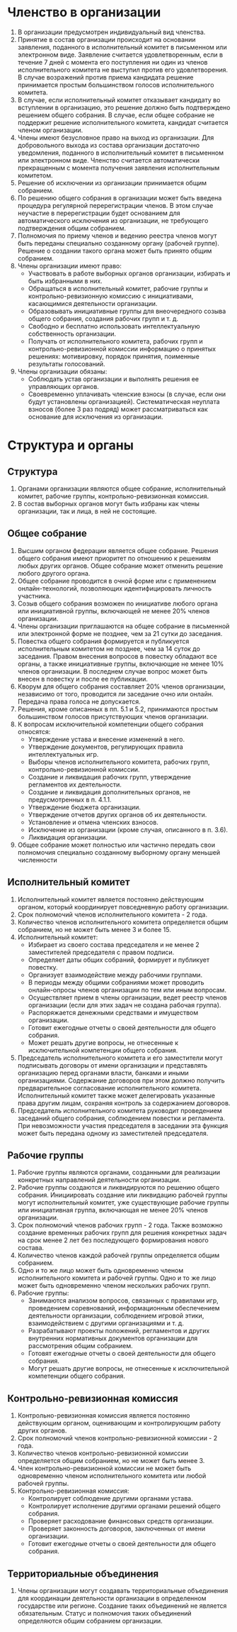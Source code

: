# Членство в организации

1. В организации предусмотрен индивидуальный вид членства.
2. Принятие в состав организации происходит на основании заявления, поданного в исполнительный комитет в письменном или электронном виде. Заявление считается удовлетворенным, если в течение 7 дней с момента его поступления ни один из членов исполнительного комитета не выступил против его удовлетворения. В случае возражений против приема кандидата решение принимается простым большинством голосов исполнительного комитета.
3. В случае, если исполнительный комитет отказывает кандидату во вступлении в организацию, это решение должно быть подтверждено решением общего собрания. В случае, если общее собрание не поддержит решение исполнительного комитета, кандидат считается членом организации.
4. Члены имеют безусловное право на выход из организации. Для добровольного выхода из состава организации достаточно уведомления, поданного в исполнительный комитет в письменном или электронном виде. Членство считается автоматически прекращенным с момента получения заявления исполнительным комитетом.
5. Решение об исключении из организации принимается общим собранием.
6. По решению общего собрания в организации может быть введена процедура регулярной перерегистрации членов. В этом случае неучастие в перерегистрации будет основанием для автоматического исключения из организации, не требующего подтверждения общим собранием.
7. Полномочия по приему членов и ведению реестра членов могут быть переданы специально созданному органу (рабочей группе). Решение о создании такого органа может быть принято общим собранием.
8. Члены организации имеют право:
    - Участвовать в работе выборных органов организации, избирать и быть избранными в них.
    - Обращаться в исполнительный комитет, рабочие группы и контрольно-ревизионную комиссию с инициативами, касающимися деятельности организации.
    - Образовывать инициативные группы для внеочередного созыва общего собрания, создания рабочих групп и т. д.
    - Свободно и бесплатно использовать интеллектуальную собственность организации.
    - Получать от исполнительного комитета, рабочих групп и контрольно-ревизионной комиссии информацию о принятых решениях: мотивировку, порядок принятия, поименные результаты голосований.
9. Члены организации обязаны:
    - Соблюдать устав организации и выполнять решения ее управляющих органов.
    - Своевременно уплачивать членские взносы (в случае, если они будут установлены организацией). Систематическая неуплата взносов (более 3 раз подряд) может рассматриваться как основание для исключения из организации.

# Структура и органы

## Структура

1. Органами организации являются общее собрание, исполнительный комитет, рабочие группы, контрольно-ревизионная комиссия.
2. В состав выборных органов могут быть избраны как члены организации, так и лица, в ней не состоящие.

## Общее собрание

1. Высшим органом федерации является общее собрание. Решения общего собрания имеют приоритет по отношению к решениям любых других органов. Общее собрание может отменить решение любого другого органа.
2. Общее собрание проводится в очной форме или с применением онлайн-технологий, позволяющих идентифицировать личность участника.
3. Созыв общего собрания возможен по инициативе любого органа или инициативной группы, включающей не менее 20% членов организации.
4. Члены организации приглашаются на общее собрание в письменной или электронной форме не позднее, чем за 21 сутки до заседания.
5. Повестка общего собрания формируется и публикуется исполнительным комитетом не позднее, чем за 14 суток до заседания. Правом внесения вопросов в повестку обладают все органы, а также инициативные группы, включающие не менее 10% членов организации. В последнем случае вопрос может быть внесен в повестку и после ее публикации.
6. Кворум для общего собрания составляет 20% членов организации, независимо от того, проводится ли заседание очно или онлайн. Передача права голоса не допускается.
7. Решения, кроме описанных в пп. 5.1 и 5.2, принимаются простым большинством голосов присутствующих членов организации.
8. К вопросам исключительной компетенции общего собрания относятся:
    - Утверждение устава и внесение изменений в него.
    - Утверждение документов, регулирующих правила интеллектуальных игр.
    - Выборы членов исполнительного комитета, рабочих групп, контрольно-ревизионной комиссии.
    - Создание и ликвидация рабочих групп, утверждение регламентов их деятельности.
    - Создание и ликвидация дополнительных органов, не предусмотренных в п. 4.1.1.
    - Утверждение бюджета организации.
    - Утверждение отчетов других органов об их деятельности.
    - Установление и отмена членских взносов.
    - Исключение из организации (кроме случая, описанного в п. 3.6).
    - Ликвидация организации.
9. Общее собрание может полностью или частично передать свои полномочия специально созданному выборному органу меньшей численности

## Исполнительный комитет

1. Исполнительный комитет является постоянно действующим органом, который  координирует повседневную работу организации.
2. Срок полномочий членов исполнительного комитета - 2 года.
3. Количество членов исполнительного комитета определяется общим собранием, но не может быть менее 3 и более 15.
4. Исполнительный комитет:
    - Избирает из своего состава председателя и не менее 2 заместителей председателя с правом подписи.
    - Определяет даты общих собраний, формирует и публикует повестку.
    - Организует взаимодействие между рабочими группами.
    - В периоды между общими собраниями может проводить онлайн-опросы членов организации по тем или иным вопросам.
    - Осуществляет прием в члены организации, ведет реестр членов организации (если для этих задач не создана рабочая группа).
    - Распоряжается денежными средствами и имуществом организации.
    - Готовит ежегодные отчеты о своей деятельности для общего собрания.
    - Может решать другие вопросы, не отнесенные к исключительной компетенции общего собрания.
5. Председатель исполнительного комитета и его заместители могут подписывать договоры от имени организации и представлять организацию перед органами власти, банками и иными организациями. Содержание договоров при этом должно получить предварительное согласование исполнительного комитета. Исполнительный комитет также может делегировать указанные права другим лицам, сохраняя контроль за содержанием договоров.
6. Председатель исполнительного комитета руководит проведением заседаний общего собрания, соблюдением повестки и регламента. При невозможности участия председателя в заседании эта функция может быть передана одному из заместителей председателя.

## Рабочие группы

1. Рабочие группы являются органами, созданными для реализации конкретных направлений деятельности организации.
2. Рабочие группы создаются и ликвидируются по решению общего собрания. Инициировать создание или ликвидацию рабочей группы могут исполнительный комитет, уже существующие рабочие группы или инициативная группа, включающая не менее 20% членов организации.
3. Срок полномочий членов рабочих групп - 2 года. Также возможно создание временных рабочих групп для решения конкретных задач на срок менее 2 лет без последующего формирования нового состава.
4. Количество членов каждой рабочей группы определяется общим собранием.
5. Одно и то же лицо может быть одновременно членом исполнительного комитета и рабочей группы. Одно и то же лицо может быть одновременно членом нескольких рабочих групп.
6. Рабочие группы:
    - Занимаются анализом вопросов, связанных с правилами игр, проведением соревнований, информационным обеспечением деятельности организации, соблюдением игровой этики, взаимодействием с другими организациями и т. д.
    - Разрабатывают проекты положений, регламентов и других внутренних нормативных документов организации для рассмотрения общим собранием.
    - Готовят ежегодные отчеты о своей деятельности для общего собрания.
    - Могут решать другие вопросы, не отнесенные к исключительной компетенции общего собрания.

## Контрольно-ревизионная комиссия

1. Контрольно-ревизионная комиссия является постоянно действующим органом, оценивающим и контролирующим работу других органов.
2. Срок полномочий членов контрольно-ревизионной комиссии - 2 года.
3. Количество членов контрольно-ревизионной комиссии определяется общим собранием, но не может быть менее 3.
4. Член контрольно-ревизионной комиссии не может быть одновременно членом исполнительного комитета или любой рабочей группы.
5. Контрольно-ревизионная комиссия:
    - Контролирует соблюдение другими органами устава.
    - Контролирует исполнение другими органами решений общего собрания.
    - Проверяет расходование финансовых средств организации.
    - Проверяет законность договоров, заключенных от имени организации.
    - Готовит ежегодные отчеты о своей деятельности для общего собрания.

## Территориальные объединения

1. Члены организации могут создавать территориальные объединения для координации деятельности организации в определенном государстве или регионе. Создание таких объединений не является обязательным. Статус и полномочия таких объединений определяются общим собранием организации.
